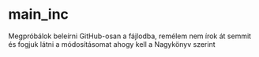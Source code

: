 main_inc
========
Megpróbálok beleírni GitHub-osan a fájlodba, remélem nem írok át semmit és fogjuk látni a módosításomat ahogy kell a Nagykönyv szerint
